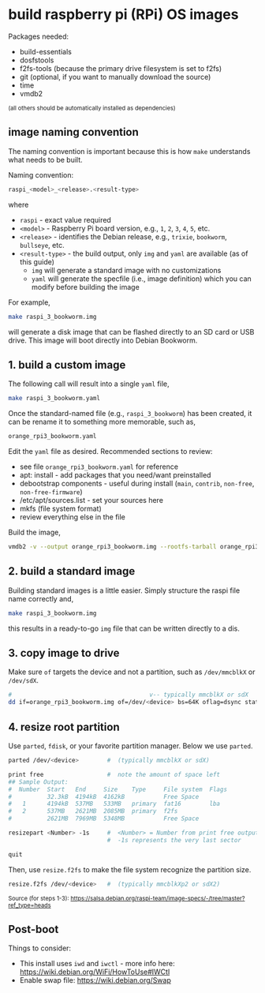 # build raspberry pi (RPi) OS images

Packages needed:
- build-essentials
- dosfstools
- f2fs-tools (because the primary drive filesystem is set to f2fs)
- git (optional, if you want to manually download the source)
- time
- vmdb2

<sup>(all others should be automatically installed as dependencies)</sup>

## image naming convention

The naming convention is important because this is how `make` understands what needs to be built.

Naming convention:
```bash
raspi_<model>_<release>.<result-type>
```
where
- `raspi` - exact value required
- `<model>` - Raspberry Pi board version, e.g., `1`, `2`, `3`, `4`, `5`, etc.
- `<release>` - identifies the Debian release, e.g., `trixie`, `bookworm`, `bullseye`, etc.
- `<result-type>` - the build output, only `img` and `yaml` are available (as of this guide)
  - `img` will generate a standard image with no customizations
  - `yaml` will generate the specfile (i.e., image definition) which you can modify before building the image

For example,
```bash
make raspi_3_bookworm.img
```
will generate a disk image that can be flashed directly to an SD card or USB drive. This image will boot directly into Debian Bookworm.

## 1. build a custom image

The following call will result into a single `yaml` file,
```bash
make raspi_3_bookworm.yaml
```

Once the standard-named file (e.g., `raspi_3_bookworm`) has been created, it can be rename it to something more memorable, such as,
```bash
orange_rpi3_bookworm.yaml
```

Edit the `yaml` file as desired. Recommended sections to review:
- see file `orange_rpi3_bookworm.yaml` for reference
- apt: install - add packages that you need/want preinstalled
- debootstrap components - useful during install (`main`, `contrib`, `non-free`, `non-free-firmware`)
- /etc/apt/sources.list - set your sources here
- mkfs (file system format)
- review everything else in the file

Build the image,
```bash
vmdb2 -v --output orange_rpi3_bookworm.img --rootfs-tarball orange_rpi3_bookworm.tar.gz --log orange_rpi3_bookworm.log orange_rpi3_bookworm.yaml
```

## 2. build a standard image

Building standard images is a little easier. Simply structure the raspi file name correctly and,
```bash
make raspi_3_bookworm.img
```
this results in a ready-to-go `img` file that can be written directly to a dis.

## 3. copy image to drive

Make sure `of` targets the device and not a partition, such as `/dev/mmcblkX` or `/dev/sdX`.

```bash
#                                       v-- typically mmcblkX or sdX
dd if=orange_rpi3_bookworm.img of=/dev/<device> bs=64K oflag=dsync status=progressm
```

## 4. resize root partition

Use `parted`, `fdisk`, or your favorite partition manager. Below we use `parted`.

```bash
parted /dev/<device>        #  (typically mmcblkX or sdX)

print free                  #  note the amount of space left
## Sample Output:
#  Number  Start   End     Size    Type     File system  Flags
#          32.3kB  4194kB  4162kB           Free Space
#   1      4194kB  537MB   533MB   primary  fat16        lba
#   2      537MB   2621MB  2085MB  primary  f2fs
#          2621MB  7969MB  5348MB           Free Space

resizepart <Number> -1s     #  <Number> = Number from print free output
                            #  -1s represents the very last sector

quit
```

Then, use `resize.f2fs` to make the file system recognize the partition size.

```bash
resize.f2fs /dev/<device>   #  (typically mmcblkXp2 or sdX2)
```

<sup>Source (for steps 1-3): https://salsa.debian.org/raspi-team/image-specs/-/tree/master?ref_type=heads</sup>

## Post-boot

Things to consider:
- This install uses `iwd` and `iwctl` - more info here: https://wiki.debian.org/WiFi/HowToUse#IWCtl
- Enable swap file: https://wiki.debian.org/Swap
